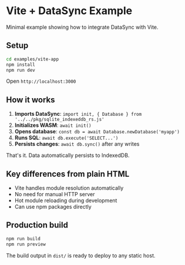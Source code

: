 # Vite + DataSync Example

Minimal example showing how to integrate DataSync with Vite.

## Setup

```bash
cd examples/vite-app
npm install
npm run dev
```

Open `http://localhost:3000`

## How it works

1. **Imports DataSync**: `import init, { Database } from '../../pkg/sqlite_indexeddb_rs.js'`
2. **Initializes WASM**: `await init()`
3. **Opens database**: `const db = await Database.newDatabase('myapp')`
4. **Runs SQL**: `await db.execute('SELECT...')`
5. **Persists changes**: `await db.sync()` after any writes

That's it. Data automatically persists to IndexedDB.

## Key differences from plain HTML

- Vite handles module resolution automatically
- No need for manual HTTP server
- Hot module reloading during development
- Can use npm packages directly

## Production build

```bash
npm run build
npm run preview
```

The build output in `dist/` is ready to deploy to any static host.
